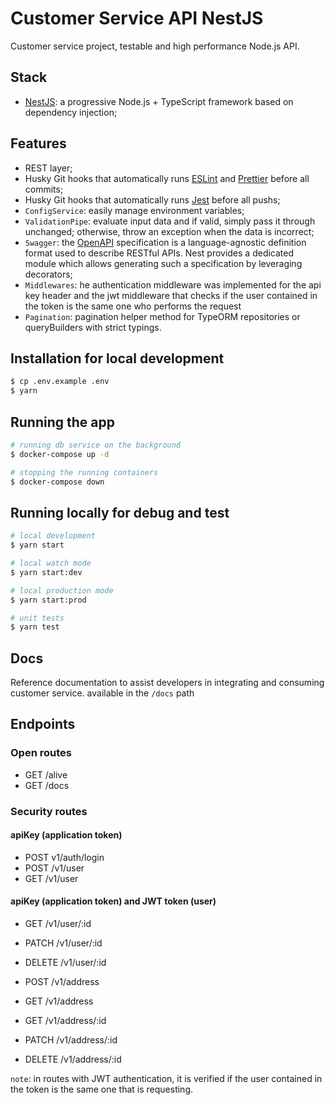 # Customer Service API NestJS

Customer service project, testable and high performance Node.js API.

## Stack

- [NestJS](https://github.com/nestjs/nest): a progressive Node.js + TypeScript framework based on dependency injection;

## Features

- REST layer;
- Husky Git hooks that automatically runs [ESLint](https://eslint.org) and [Prettier](https://prettier.io) before all commits;
- Husky Git hooks that automatically runs [Jest](https://jestjs.io/) before all pushs;
- `ConfigService`: easily manage environment variables;
- `ValidationPipe`: evaluate input data and if valid, simply pass it through unchanged; otherwise, throw an exception when the data is incorrect;
- `Swagger`: the [OpenAPI](https://swagger.io/specification/) specification is a language-agnostic definition format used to describe RESTful APIs. Nest provides a dedicated module which allows generating such a specification by leveraging decorators;
- `Middlewares`: he authentication middleware was implemented for the api key header and the jwt middleware that checks if the user contained in the token is the same one who performs the request
- `Pagination`: pagination helper method for TypeORM repositories or queryBuilders with strict typings.

## Installation for local development

```bash
$ cp .env.example .env
$ yarn
```

## Running the app

```bash
# running db service on the background
$ docker-compose up -d

# stopping the running containers
$ docker-compose down
```

## Running locally for debug and test

```bash
# local development
$ yarn start

# local watch mode
$ yarn start:dev

# local production mode
$ yarn start:prod

# unit tests
$ yarn test

```

## Docs

Reference documentation to assist developers in integrating and consuming customer service.
available in the `/docs` path

## Endpoints

### Open routes

- GET /alive
- GET /docs

### Security routes

#### apiKey (application token)

- POST v1/auth/login
- POST /v1/user
- GET /v1/user

#### apiKey (application token) and JWT token (user)

- GET /v1/user/:id
- PATCH /v1/user/:id
- DELETE /v1/user/:id

- POST /v1/address
- GET /v1/address
- GET /v1/address/:id
- PATCH /v1/address/:id
- DELETE /v1/address/:id

`note`: in routes with JWT authentication, it is verified if the user contained in the token is the same one that is requesting.
